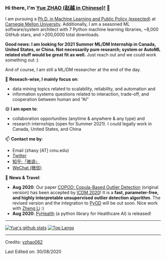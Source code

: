 ### Hi there, I'm [Yue ZHAO (赵越 in Chinese)!](https://www.andrew.cmu.edu/user/yuezhao2/) 👋


I am pursuing a [Ph.D. in Machine Learning and Public Policy (expected)](https://www.ml.cmu.edu/academics/joint-phd-mlpp.html) at [Carnegie Mellon University](https://www.cmu.edu/). Additionally, I am a seasoned ML software/system architect with 7 Python machine learning libraries, ~8,000 GitHub stars, and >200,0000 total downloads.

**Good news: I am looking for 2021 Summer ML/DM Internship in Canada, United States, or China. Not necessarily pure research; system or AutoML related stuff would be great fit as well.** Just reach out and we could work something out :)

And of course, I am still a ML/DM researcher at the end of the day.

🔭 **Reseach-wise, I mainly focus on**:

- data mining topics related to scalability, reliability, and automation and
- information systems questions related to interaction, trade-off, and cooperation between human and “AI”

😄 **I am open to**:

- collaboration opportunities (anytime & anywhere & any type) and 
- research internships (open for Summer 2021). I could legally work in Canada, United States, and China

📫 **Contact me by**:
- Email (zhaoy [AT] cmu.edu)
- [Twitter](https://twitter.com/yzhao062)
- [知乎:「微调」](https://www.zhihu.com/people/breaknever)
- [WeChat (微信)](https://www.andrew.cmu.edu/user/yuezhao2/files/ID_zhaoyueyue1002.JPG)


💬 **News & Travel**:

- **Aug 2020**: Our paper [COPOD: Copula-Based Outlier Detection](https://www.andrew.cmu.edu/user/yuezhao2/papers/20-icdm-copod-preprint.pdf) (original version) has been accepted by [ICDM 2020](http://icdm2020.bigke.org/)!
It is a **fast, parameter-free, and highly interpretable unsupervised outlier detection algorithm**.
The revised version and the integration to [PyOD](https://github.com/yzhao062/pyod) will be out soon. Nice work with [Zheng Li](https://www.linkedin.com/in/winstonl) :)
- **Aug 2020**: [PyHealth](https://github.com/yzhao062/pyhealth) (a python library for Healthcare AI) is released! 

----

[![Yue's github stats](https://github-readme-stats.vercel.app/api?username=yzhao062&theme=material-palenight&count_private=true&hide=contribs)](https://github.com/anuraghazra/github-readme-stats)
[![Top Langs](https://github-readme-stats.vercel.app/api/top-langs/?username=yzhao062&theme=material-palenight&hide=Jupyter&layout=compact)](https://github.com/anuraghazra/github-readme-stats)

<!--
**yzhao062/yzhao062** is a ✨ _special_ ✨ repository because its `README.md` (this file) appears on your GitHub profile.

Here are some ideas to get you started:

- 🔭 I’m currently working on ...
- 🌱 I’m currently learning ...
- 👯 I’m looking to collaborate on ...
- 🤔 I’m looking for help with ...
- 💬 Ask me about ...
- 📫 How to reach me: ...
- 😄 Pronouns: ...
- ⚡ Fun fact: ...

I am the author/core developer of various machine learning tools and systems with more than millions of downloads. 
-->

-----
Credits: [yzhao062](https://github.com/yzhao062)

Last Edited on: 30/08/2020